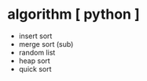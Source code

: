 algorithm [ python ]
=================

 * insert sort
 * merge sort (sub)
 * random list
 * heap sort
 * quick sort
